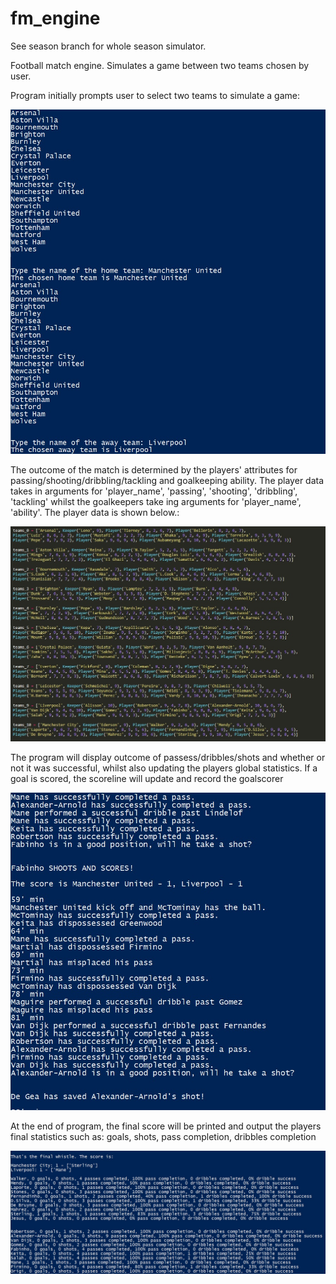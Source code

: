 # fm_engine
See season branch for whole season simulator.

Football match engine. Simulates a game between two teams chosen by user.

Program initially prompts user to select two teams to simulate a game:

![image](initial.jpg)


The outcome of the match is determined by the players' attributes for passing/shooting/dribbling/tackling and goalkeeping ability. 
The player data takes in arguments for 'player_name', 'passing', 'shooting', 'dribbling', 'tackling' whilst the goalkeepers take ing arguments for 'player_name', 'ability'.
The player data is shown below.:

![image](player_data.jpg)

The program will display outcome of passess/dribbles/shots and whether or not it was successful, whilst also updating the players global statistics.
If a goal is scored, the scoreline will update and record the goalscorer

![image](match.jpg)


At the end of program, the final score will be printed and output the players final statistics such as:
goals, shots, pass completion, dribbles completion

![image](final_stats.jpg)


